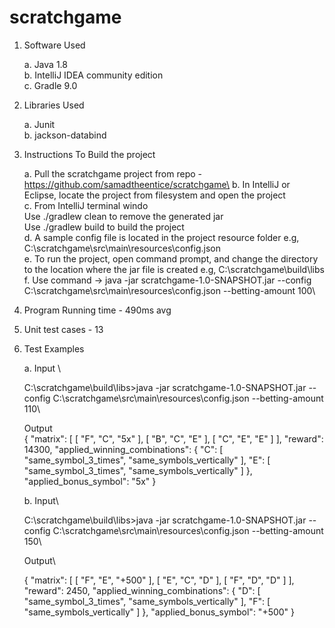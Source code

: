 # scratchgame

1. Software Used

	a. Java 1.8\
	b. IntelliJ IDEA community edition\
	c. Gradle 9.0

2. Libraries Used

	a. Junit\
	b. jackson-databind

3. Instructions To Build the project


	a. Pull the scratchgame project from repo - https://github.com/samadtheentice/scratchgame\
	b. In IntelliJ or Eclipse, locate the project from filesystem and open the project\
	c. From IntelliJ terminal windo\
		Use ./gradlew clean to remove the generated jar\
		Use ./gradlew build to build the project\
	d. A sample config file is located in the project resource folder e.g, C:\scratchgame\src\main\resources\config.json\
	e. To run the project, open command prompt, and change the directory to the location where the jar file is created e.g, C:\scratchgame\build\libs\
	f. Use command -> java -jar scratchgame-1.0-SNAPSHOT.jar --config C:\scratchgame\src\main\resources\config.json --betting-amount 100\


4. Program Running time - 490ms avg

5. Unit test cases - 13

6. Test Examples


	a. Input \

	C:\scratchgame\build\libs>java -jar scratchgame-1.0-SNAPSHOT.jar --config C:\scratchgame\src\main\resources\config.json --betting-amount 110\


	Output\
	{
		"matrix": [
			[
				"F",
				"C",
				"5x"
			],
			[
				"B",
				"C",
				"E"
			],
			[
				"C",
				"E",
				"E"
			]
		],
		"reward": 14300,
		"applied_winning_combinations": {
			"C": [
				"same_symbol_3_times",
				"same_symbols_vertically"
			],
			"E": [
				"same_symbol_3_times",
				"same_symbols_vertically"
			]
		},
		"applied_bonus_symbol": "5x"
	}

	b. Input\

	C:\scratchgame\build\libs>java -jar scratchgame-1.0-SNAPSHOT.jar --config C:\scratchgame\src\main\resources\config.json --betting-amount 150\

	Output\

	{
		"matrix": [
			[
				"F",
				"E",
				"+500"
			],
			[
				"E",
				"C",
				"D"
			],
			[
				"F",
				"D",
				"D"
			]
		],
		"reward": 2450,
		"applied_winning_combinations": {
			"D": [
				"same_symbol_3_times",
				"same_symbols_vertically"
			],
			"F": [
				"same_symbols_vertically"
			]
		},
		"applied_bonus_symbol": "+500"
	}



